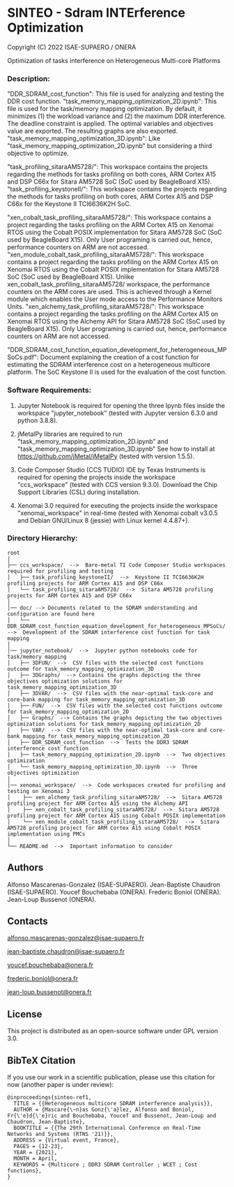 # SINTEO - Sdram INTErference Optimization

Copyright (C) 2022 ISAE-SUPAERO / ONERA

Optimization of tasks interference on Heterogeneous Multi-core Platforms

### Description:

"DDR_SDRAM_cost_function": This file is used for analyzing and testing the DDR cost function.
"task_memory_mapping_optimization_2D.ipynb": This file is used for the task/memory mapping optimization.
					     By default, it minimizes (1) the workload variance and (2) the 
					     maximum DDR interference. The deadline constraint is applied.
					     The optimal variables and objectives value are exported.
					     The resulting graphs are also exported.
"task_memory_mapping_optimization_3D.ipynb": Like "task_memory_mapping_optimization_2D.ipynb" but
					     considering a third objective to optimize.

"task_profiling_sitaraAM5728/": This workspace contains the projects regarding the methods 
						for tasks profiling on both cores, ARM Cortex A15 and DSP C66x 
						for Sitara AM5728 SoC (SoC used by BeagleBoard X15).
"task_profiling_keystoneII/": This workspace contains the projects regarding the methods
						for tasks profiling on both cores, ARM Cortex A15 and DSP C66x
						for the Keystone II TCI6636K2H SoC.

"xen_cobalt_task_profiling_sitaraAM5728/": This workspace contains a project regarding the tasks 
						profiling on the ARM Cortex A15 on Xenomai RTOS using the Cobalt POSIX 
				          implementation for Sitara AM5728 SoC (SoC used by BeagleBoard X15).
				          Only User programing is carried out, hence, performance counters
				          on ARM are not accessed.					     
"xen_module_cobalt_task_profiling_sitaraAM5728/": This workspace contains a project regarding the tasks 
						profiling on the ARM Cortex A15 on Xenomai RTOS using the Cobalt POSIX 
				          implementation for Sitara AM5728 SoC (SoC used by BeagleBoard X15).
				          Unlike xen_cobalt_task_profiling_sitaraAM5728/ workspace, the performance 
				          counters on the ARM cores are used. This is achieved through a Kernel module which
						  enables the User mode access to the Performance Monitors Units. 
"xen_alchemy_task_profiling_sitaraAM5728/": This workspace contains a project regarding the tasks 
						profiling on the ARM Cortex A15 on Xenomai RTOS using the Alchemy API 
				          for Sitara AM5728 SoC (SoC used by BeagleBoard X15).
				          Only User programing is carried out, hence, performance counters
				          on ARM are not accessed.
						  
"DDR_SDRAM_cost_function_equation_development_for_heterogeneous_MPSoCs.pdf": Document explaining the creation of a cost function for 
																			 estimating the SDRAM interference cost on a heterogeneous 
																			 multicore platform. The SoC Keystone II is used for the
																			 evaluation of the cost function.

### Software Requirements:

1. Jupyter Notebook is required for opening the three Ipynb files 
   inside the workspace "jupyter_notebook" 
   (tested with Jupyter version 6.3.0 and python 3.8.8).
   
2. jMetalPy libraries are required to run "task_memory_mapping_optimization_2D.ipynb"
   and "task_memory_mapping_optimization_3D.ipynb"
   See how to install at https://github.com/jMetal/jMetalPy
   (tested with version 1.5.5).
   
3. Code Composer Studio (CCS TUDIO) IDE by Texas Instruments is required for 
   opening the projects inside the workspace "ccs_workspace" (tested with CCS version 9.3.0).
   Download the Chip Support Libraries (CSL) during installation.
   
4. Xenomai 3.0 required for executing the projects inside the workspace "xenomai_workspace" in real-time
   (tested with Xenomai cobalt v3.0.5 and Debian GNU/Linux 8 (jessie) with Linux kernel 4.4.87+).

### Directory Hierarchy:

```
root
│
├── ccs_workspace/  -->  Bare-metal TI Code Composer Studio workspaces required for profiling and testing  
│   ├── task_profiling_keystoneII/  -->  Keystone II TCI6636K2H profiling projects for ARM Cortex A15 and DSP C66x 
│   └── task_profiling_sitaraAM5728/  -->  Sitara AM5728 profiling projects for ARM Cortex A15 and DSP C66x   
│
│── doc/ --> Documents related to the SDRAM understanding and configuration are found here
│   └── DDR_SDRAM_cost_function_equation_development_for_heterogeneous_MPSoCs/  -->  Development of the SDRAM interference cost function for task mapping
│
│── jupyter_notebook/  -->  Jupyter python notebooks code for task/memory mapping
│   ├── 3DFUN/  -->  CSV files with the selected cost functions outcome for task_memory_mapping_optimization_3D
│   ├── 3DGraphs/  --> Contains the graphs depicting the three objectives optimization solutions for task_memory_mapping_optimization_3D
│   ├── 3DVAR/  -->  CSV files with the near-optimal task-core and core-bank mapping for task_memory_mapping_optimization_3D
│   ├── FUN/  -->  CSV files with the selected cost functions outcome for task_memory_mapping_optimization_2D
│   ├── Graphs/  --> Contains the graphs depicting the two objectives optimization solutions for task_memory_mapping_optimization_2D
│   ├── VAR/  -->  CSV files with the near-optimal task-core and core-bank mapping for task_memory_mapping_optimization_2D
│   ├── DDR_SDRAM_cost_function  -->  Tests the DDR3 SDRAM interference cost function
│   ├── task_memory_mapping_optimization_2D.ipynb  -->  Two objectives optimization
│   └── task_memory_mapping_optimization_3D.ipynb  -->  Three objectives optimization
│
│── xenomai_workspace/  -->  Code workspaces created for profiling and testing on Xenomai 3 
│    ├── xen_alchemy_task_profiling_sitaraAM5728/  -->  Sitara AM5728 profiling project for ARM Cortex A15 using the Alchemy API   
│    ├── xen_cobalt_task_profiling_sitaraAM5728/  -->  Sitara AM5728 profiling project for ARM Cortex A15 using Cobalt POSIX implementation  
│    └── xen_module_cobalt_task_profiling_sitaraAM5728/  -->  Sitara AM5728 profiling project for ARM Cortex A15 using Cobalt POSIX implementation using PMCs
│
└── README.md  -->  Important information to consider 
```
## Authors

Alfonso Mascarenas-Gonzalez (ISAE-SUPAERO).
Jean-Baptiste Chaudron (ISAE-SUPAERO).
Youcef Bouchebaba (ONERA).
Frederic Boniol (ONERA).
Jean-Loup Bussenot (ONERA).

## Contacts

alfonso.mascarenas-gonzalez@isae-supaero.fr

jean-baptiste.chaudron@isae-supaero.fr

youcef.bouchebaba@onera.fr

frederic.boniol@onera.fr

jean-loup.bussenot@onera.fr

## License

This project is distributed as an open-source software under GPL version 3.0.

## BibTeX Citation

If you use our work in a scientific publication, please use this citation for now (another paper is under review):

```
@inproceedings{sinteo-ref1,
  TITLE = {{Heterogeneous multicore SDRAM interference analysis}},
  AUTHOR = {Mascare{\~n}as Gonz{\'a}lez, Alfonso and Boniol, Fr{\'e}d{\'e}ric and Bouchebaba, Youcef and Bussenot, Jean-Loup and Chaudron, Jean-Baptiste},
  BOOKTITLE = {{The 29th International Conference on Real-Time Networks and Systems (RTNS '21)}},
  ADDRESS = {Virtual event, France},
  PAGES = {12-23},
  YEAR = {2021},
  MONTH = April,
  KEYWORDS = {Multicore ; DDR3 SDRAM Controller ; WCET ; Cost functions},
}





